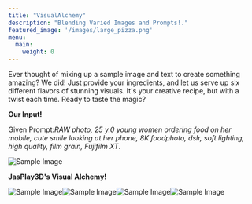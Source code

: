 ```yaml
---
title: "VisualAlchemy"
description: "Blending Varied Images and Prompts!."
featured_image: '/images/large_pizza.png'
menu:
  main:
    weight: 0
---
```


Ever thought of mixing up a sample image and text to create something amazing? We did! Just provide your ingredients, and let us serve up six different flavors of stunning visuals. It's your creative recipe, but with a twist each time. Ready to taste the magic?

**Our Input!**

Given Prompt:_RAW photo, 25 y.0 young women ordering food on her mobile, cute smile looking at her phone, 8K foodphoto, dslr, soft lighting, high quality, film grain, Fujifilm XT_.

![Sample Image](/images/large_pizza.png)





**JasPlay3D's Visual Alchemy!**


![Sample Image](/images/twin1.png)![Sample Image](/images/twin2.png)![Sample Image](/images/twin3.png)![Sample Image](/images/twin4.png)

